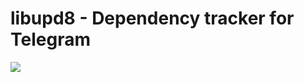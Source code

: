 # libupd8 - Dependency tracker for Telegram
[![](https://img.shields.io/badge/Telegram-%40libupd8bot-blue?logo=telegram&style=flat-square)](https://t.me/libupd8Bot)
